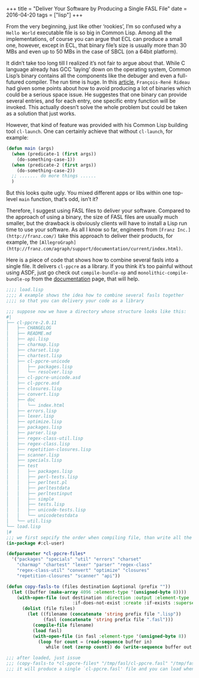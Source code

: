 +++
title = "Deliver Your Software by Producing a Single FASL File"
date = 2016-04-20
tags = ["lisp"]
+++

From the very beginning, just like other ‘rookies’, I’m so confused why a `Hello World` executable file is so big in Common Lisp. Among all the implementations, of course you can argue that ECL can produce a small one, however, except in ECL, that binary file’s size is usually more than 30 MBs and even up to 50 MBs in the case of SBCL (on a 64bit platform).

It didn’t take too long till I realized it’s not fair to argue about that. While C language already has GCC ‘laying’ down on the operating system, Common Lisp’s binary contains all the components like the debuger and even a full-futured compiler. The run time is huge. In this [article](http://fare.livejournal.com/184127.html), `François-René Rideau` had given some points about how to avoid producing a lot of binaries which could be a serious space issue. He suggestes that one binary can provide several entries, and for each entry, one specific entry function will be invoked. This actually doesn’t solve the whole problem but could be taken as a solution that just works.

However, that kind of feature was provided with his Common Lisp building tool `cl-launch`. One can certainly achieve that without `cl-launch`, for example:

```lisp
(defun main (args)
  (when (predicate-1 (first args))
    (do-something-case-1))
  (when (predicate-2 (first args))
    (do-something-case-2))
  ;; ....... do more things ......
  )
```

But this looks quite ugly. You mixed different apps or libs within one top-level `main` function, that’s odd, isn’t it?

Therefore, I suggest using FASL files to deliver your software. Compared to the approach of using a binary, the size of FASL files are usually much smaller, but the drawback is obviously clients will have to install a Lisp run time to use your software. As all I know so far, engineers from `[Franz Inc.](http://franz.com/)` take this approach to deliver their products, for example, the `[AllegroGraph](http://franz.com/agraph/support/documentation/current/index.html)`.

Here is a piece of code that shows how to combine several fasls into a single file. It delivers `cl-ppcre` as a library. If you think it’s too painful without using ASDF, just go check out `compile-bundle-op` and `monolithic-compile-bundle-op` from the [documentation](https://common-lisp.net/project/asdf/asdf.html#Operations) page, that will help.

```lisp
;;;; load.lisp
;;;; A example shows the idea how to combine several fasls together
;;;; so that you can delivery your code as a library

;;; suppose now we have a directory whose structure looks like this:
#|
├── cl-ppcre-2.0.11
│   ├── CHANGELOG
│   ├── README.md
│   ├── api.lisp
│   ├── charmap.lisp
│   ├── charset.lisp
│   ├── chartest.lisp
│   ├── cl-ppcre-unicode
│   │   ├── packages.lisp
│   │   └── resolver.lisp
│   ├── cl-ppcre-unicode.asd
│   ├── cl-ppcre.asd
│   ├── closures.lisp
│   ├── convert.lisp
│   ├── doc
│   │   └── index.html
│   ├── errors.lisp
│   ├── lexer.lisp
│   ├── optimize.lisp
│   ├── packages.lisp
│   ├── parser.lisp
│   ├── regex-class-util.lisp
│   ├── regex-class.lisp
│   ├── repetition-closures.lisp
│   ├── scanner.lisp
│   ├── specials.lisp
│   ├── test
│   │   ├── packages.lisp
│   │   ├── perl-tests.lisp
│   │   ├── perltest.pl
│   │   ├── perltestdata
│   │   ├── perltestinput
│   │   ├── simple
│   │   ├── tests.lisp
│   │   ├── unicode-tests.lisp
│   │   └── unicodetestdata
│   └── util.lisp
└── load.lisp
|#
;;; we first sepcify the order when compiling file, than write all the fasls into a whole single one.
(in-package #:cl-user)

(defparameter *cl-ppcre-files*
  '("packages" "specials" "util" "errors" "charset"
    "charmap" "chartest" "lexer" "parser" "regex-class"
    "regex-class-util" "convert" "optimize" "closures"
    "repetition-closures" "scanner" "api"))

(defun copy-fasls-to (files destination &optional (prefix ""))
  (let ((buffer (make-array 4096 :element-type '(unsigned-byte 8))))
    (with-open-file (out destination :direction :output :element-type '(unsigned-byte 8)
                         :if-does-not-exist :create :if-exists :supersede)
      (dolist (file files)
        (let ((filename (concatenate 'string prefix file ".lisp"))
              (fasl (concatenate 'string prefix file ".fasl")))
          (compile-file filename)
          (load fasl)
          (with-open-file (in fasl :element-type '(unsigned-byte 8))
            (loop for count = (read-sequence buffer in)
               while (not (zerop count)) do (write-sequence buffer out :end count))))))))

;;; after loaded, just issue
;;; (copy-fasls-to *cl-ppcre-files* "/tmp/fasl/cl-ppcre.fasl" "/tmp/fasl/cl-ppcre-2.0.11/") in the repl
;;; it will produce a single `cl-ppcre.fasl' file and you can load whenever you want
```
